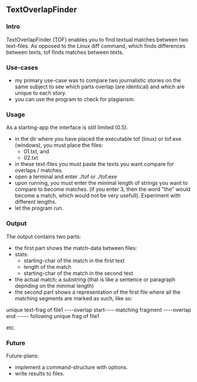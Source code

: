 ## TextOverlapFinder

### Intro

TextOverlapFinder (TOF) enables you to find textual matches between two text-files. As opposed to the Linux diff command, which finds differences between texts, tof finds matches between texts. 

### Use-cases

- my primary use-case was to compare two journalistic stories on the same subject to see which parts overlap (are identical) and which are unique to each story.
- you can use the program to check for plagiarism.


### Usage

As a starting-app the interface is still limited (0.5). 
- in the dir where you have placed the executable tof (linux) or tof.exe (windows), you must place the files:
  - 01.txt, and
  - 02.txt
- in these text-files you must paste the texts you want compare for overlaps / matches.
- open a terminal and enter ./tof or ./tof.exe
- upon running, you must enter the minimal length of strings you want to compare to become matches. (if you enter 3, then the word "the" would become a match, which would not be very usefull). Experiment with different lengths.
- let the program run.

### Output

The output contains two parts:
-  the first part shows the match-data between files:
  - stats:
    - starting-char of the match in the first text
    - length of the match
    - starting-char of the match in the second text
   - the actual match; a substring (that is like a sentence or paragraph depnding on the minimal length)
 - the second part shows a representation of the first file where all the matching segments are marked as such, like so: 

 unique text-frag of file1
 ----overlap start----
 matching fragment
 ----overlap end -----
 following unique frag of file1

 etc.



### Future

Future-plans:
- implement a command-structure with options.
- write results to files.
